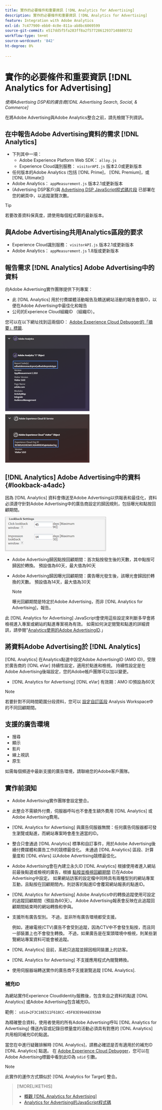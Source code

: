 ```yaml
---
title: 實作的必要條件和重要資訊 [!DNL Analytics for Advertising]
description: 實作的必要條件和重要資訊 [!DNL Analytics for Advertising]
feature: Integration with Adobe Analytics
exl-id: 7c477900-ebb0-4c0e-811a-ab8bc6069599
source-git-commit: e517dd5f5fa283ff8a2f57728612937148889732
workflow-type: tm+mt
source-wordcount: '842'
ht-degree: 0%

---
```


# 實作的必要條件和重要資訊 [!DNL Analytics for Advertising]

*使用Advertising DSP和的廣告商[!DNL Advertising Search, Social, & Commerce]*

在將Adobe Advertising與Adobe Analytics整合之前，請先檢閱下列資訊。

## 在中報告Adobe Advertising資料的需求 [!DNL Analytics]

* 下列其中一項：
   * Adobe Experience Platform Web SDK： `alloy.js`
   * Experience Cloud識別服務： `visitorAPI.js` 版本2.0或更新版本
* 任何版本的Adobe Analytics (包括 [!DNL Prime]， [!DNL Premium]，或 [!DNL Ultimate])
* Adobe Analytics： `appMeasurement.js` 版本2.1或更新版本
* (Advertising DSP客戶)與 [Advertising DSP JavaScript程式碼片段](javascript.md) 已部署在您的網頁中，以追蹤瀏覽次數。

>[!TIP]
>
>若要改善資料保真度，請使用每個程式庫的最新版本。

## 與Adobe Advertising共用Analytics區段的要求

* Experience Cloud識別服務： `visitorAPI.js` 版本2.1或更新版本
* Adobe Analytics： `appMeasurement.js` 1.8版或更新版本

## 報告需求 [!DNL Analytics] Adobe Advertising中的資料

向Adobe Advertising實作團隊提供下列專案：

* 此 [!DNL Analytics] 用於付費媒體活動報告及饋送網站活動的報告套裝ID，以便在Adobe Advertising中最佳化和報告
* 公司的Experience Cloud組織ID （組織ID）。

您可以在以下網址找到這兩個ID： [Adobe Experience Cloud Debugger的「摘要」標籤](https://experienceleague.adobe.com/docs/debugger/using-v2/summary.html).

![Experience Cloud Debugger摘要畫面](/help/integrations/assets/a4adc-debugger-summary.png)

## [!DNL Analytics] Adobe Advertising中的資料 {#lookback-a4adc}

因為 [!DNL Analytics] 資料會傳送至Adobe Advertising以供報表和最佳化，資料必須遵守針對Adobe Advertising中的廣告商設定的歸因規則，包括曝光和點按回顧期間。

![Adobe Advertising中的廣告商層級回顧期間設定](/help/integrations/assets/a4adc-lookbacks.png)

* Adobe Advertising歸因點按回顧期間：首次點按發生後的天數，其中點按可歸因於轉換。 預設值為60天，最大值為90天
* Adobe Advertising歸因曝光回顧期間：廣告曝光發生後，該曝光會歸因於轉換的天數。 預設值為14天，最大值為30天

  >[!NOTE]
  >
  > 曝光回顧期間是特定於Adobe Advertising，而非 [!DNL Analytics for Advertising]，報告。

此 [!DNL Analytics for Advertising] JavaScript會使用這些設定來判斷多早會將檢視進入專案或網站的點進專案視為有效。 如需如何決定閱覽和點進的詳細資訊，請參閱&quot;[Analytics使用的Adobe AdvertisingID](ids.md).」

## 將資料Adobe Advertising於 [!DNL Analytics]

[!DNL Analytics] 在Analytics點選中設定Adobe AdvertisingID (AMO ID)，受限於廣告商的 [!DNL eVar] 持續性設定，適用於點進和檢視。 持續性設定是在Adobe Advertising後端設定，您的Adobe帳戶團隊可以加以變更。

* [!DNL Analytics for Advertising] [!DNL eVar] 有效期：AMO ID預設為60天

>[!NOTE]
>
>若要針對不同時間範圍分段資料，您可以 [設定自訂區段](https://experienceleague.adobe.com/docs/analytics/components/segmentation/segmentation-workflow/seg-build.html) Analysis Workspace中的不同回顧期間。

## 支援的廣告環境

* 搜尋
* 顯示
* 影片
* 線上視訊
* 原生

如需每個頻道中最新支援的廣告環境，請聯絡您的Adobe客戶團隊。

## 實作前須知

* Adobe Advertising實作團隊會設定整合。

* 此整合不需額外付費，伺服器呼叫也不會產生額外費用 [!DNL Analytics] 或Adobe Advertising費用。

* [!DNL Analytics for Advertising] 與廣告伺服器無關：任何廣告伺服器都可發生瀏覽或點進，而網站專案時會產生適當的ID。

* 整合只會通過 [!DNL Analytics] 標準和自訂事件，用於Adobe Advertising後續付費媒體和廣告工作的競標最佳化。 未通過 [!DNL Analytics] 區段、計算量度和 [!DNL eVars] 以Adobe Advertising競標最佳化。

* Adobe Advertising會在內建立永久ID [!DNL Analytics] 根據使用者進入網站前最後點選或檢視的廣告，根據 [點按並檢視回顧期間](#lookback-a4adc) 已在Adobe Advertising中設定。 如果網站訪客的設定檔中同時具有兩種型別的網站專案互動，且點按在回顧期間內，則訪客的點進ID會覆寫網站報表的點進ID。

* [!DNL Analytics for Advertising] Adobe Analytics中的轉換追蹤使用可設定的追蹤回顧期間（預設為60天）。 Adobe Advertising報表會反映在此追蹤回顧期間結束時的網站轉換和參與。

* 支援所有廣告型別。 不過，並非所有廣告環境都受支援。

  例如，連線電視(CTV)廣告不會受到追蹤，因為CTV中不會發生點按，而且同一部裝置上也不會發生轉換。 不過，如果廣告是在案頭環境中檢視，則某些瀏覽網站專案資料可能會被追蹤。

* [!DNL Analytics] 目前，系統只追蹤並歸因相同裝置上的訪客。

* [!DNL Analytics for Advertising] 不支援應用程式內閱覽轉換。

* 使用伺服器端轉送實作的廣告商不支援瀏覽追蹤 [!DNL Analytics].

### 補充ID

為網站實作Experience CloudIdentity服務後，包含來自之資料的點選 [!DNL Analytics] 或Adobe Advertising包含補充ID。

範例： `sdid=2F3C18E511F618CC-45F83E994AEE93A0`

為精確整合資料，使用者使用的所有Adobe Advertising呼叫 [!DNL Analytics for Advertising] 傳送內容或記錄目標量度的活動必須具有對應的 [!DNL Analytics] 共用相同補充ID的點選。

當您在中進行疑難排解時 [!DNL Analytics]，請務必確認是否有適用於的補充ID [!DNL Analytics] 點選。 在 [Adobe Experience Cloud Debugger](https://experienceleague.adobe.com/docs/debugger/using-v2/summary.html)，您可以在Adobe Advertising標籤中看到此ID為 `sdid` 引數。

>[!NOTE]
>
> 此實作的運作方式類似於 [!DNL Analytics for Target] 整合。

>[!MORELIKETHIS]
>
>* [概觀 [!DNL Analytics for Advertising]](overview.md)
>* [Analytics for Advertising的JavaScript程式碼](/help/integrations/analytics/javascript.md)
